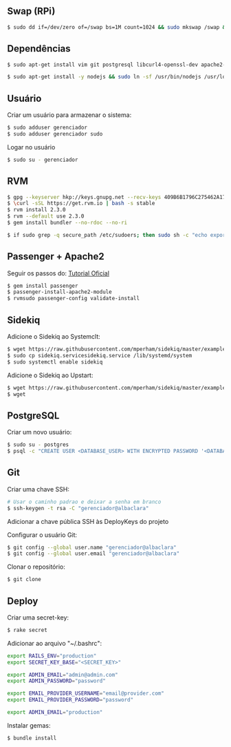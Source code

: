 Swap (RPi)
----------
```bash
$ sudo dd if=/dev/zero of=/swap bs=1M count=1024 && sudo mkswap /swap && sudo swapon /swap
```

Dependências
------------

```bash
$ sudo apt-get install vim git postgresql libcurl4-openssl-dev apache2-mpm-worker apache2-threaded-dev libapr1-dev libaprutil1-dev gawk libreadline6-dev libssl-dev libyaml-dev libsqlite3-dev sqlite3 autoconf libgdbm-dev libncurses5-dev automake libtool bison libffi-dev

$ sudo apt-get install -y nodejs && sudo ln -sf /usr/bin/nodejs /usr/local/bin/node
```

Usuário
-------
Criar um usuário para armazenar o sistema:
```bash
$ sudo adduser gerenciador
$ sudo adduser gerenciador sudo
```
Logar no usuário
```bash
$ sudo su - gerenciador
```

RVM
---
```bash
$ gpg --keyserver hkp://keys.gnupg.net --recv-keys 409B6B1796C275462A1703113804BB82D39DC0E3
$ \curl -sSL https://get.rvm.io | bash -s stable
$ rvm install 2.3.0
$ rvm --default use 2.3.0
$ gem install bundler --no-rdoc --no-ri

$ if sudo grep -q secure_path /etc/sudoers; then sudo sh -c "echo export rvmsudo_secure_path=1 >> /etc/profile.d/rvm_secure_path.sh" && echo Environment variable installed; fi
```

Passenger + Apache2
-------------------
Seguir os passos do: [Tutorial Oficial](https://www.phusionpassenger.com/library/walkthroughs/deploy/ruby/ownserver/apache/oss/install_language_runtime.html)

```bash
$ gem install passenger
$ passenger-install-apache2-module
$ rvmsudo passenger-config validate-install
```

Sidekiq
-------
Adicione o Sidekiq ao Systemclt:
```bash
$ wget https://raw.githubusercontent.com/mperham/sidekiq/master/examples/systemd/sidekiq.service
$ sudo cp sidekiq.servicesidekiq.service /lib/systemd/system
$ sudo systemctl enable sidekiq
```

Adicione o Sidekiq ao Upstart:
```bash
$ wget https://raw.githubusercontent.com/mperham/sidekiq/master/examples/upstart/sidekiq.conf
$ wget
```

PostgreSQL
----------
Criar um novo usuário:
```bash
$ sudo su - postgres
$ psql -c "CREATE USER <DATABASE_USER> WITH ENCRYPTED PASSWORD '<DATABASE_PASSWORD>'"
```

Git
---
Criar uma chave SSH:
```bash
# Usar o caminho padrao e deixar a senha em branco
$ ssh-keygen -t rsa -C "gerenciador@albaclara"
```
Adicionar a chave pública SSH às DeployKeys do projeto

Configurar o usuário Git:
```bash
$ git config --global user.name "gerenciador@albaclara"
$ git config --global user.email "gerenciador@albaclara"
```
Clonar o repositório:
```bash
$ git clone
```

Deploy
------
Criar uma secret-key:
```bash
$ rake secret
```

Adicionar ao arquivo "~/.bashrc":
```bash
export RAILS_ENV="production"
export SECRET_KEY_BASE="<SECRET_KEY>"

export ADMIN_EMAIL="admin@admin.com"
export ADMIN_PASSWORD="password"

export EMAIL_PROVIDER_USERNAME="email@provider.com"
export EMAIL_PROVIDER_PASSWORD="password"

export ADMIN_EMAIL="production"
```

Instalar gemas:
```bash
$ bundle install
```
